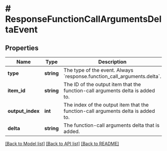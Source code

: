 # # ResponseFunctionCallArgumentsDeltaEvent

## Properties

Name | Type | Description | Notes
------------ | ------------- | ------------- | -------------
**type** | **string** | The type of the event. Always &#x60;response.function_call_arguments.delta&#x60;. |
**item_id** | **string** | The ID of the output item that the function-call arguments delta is added to. |
**output_index** | **int** | The index of the output item that the function-call arguments delta is added to. |
**delta** | **string** | The function-call arguments delta that is added. |

[[Back to Model list]](../../README.md#models) [[Back to API list]](../../README.md#endpoints) [[Back to README]](../../README.md)
